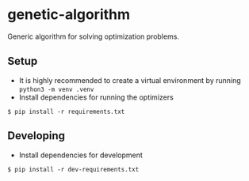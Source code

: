 # genetic-algorithm
Generic algorithm for solving optimization problems.

## Setup
- It is highly recommended to create a virtual environment by running `python3 -m venv .venv`
- Install dependencies for running the optimizers
```
$ pip install -r requirements.txt
```

## Developing
- Install dependencies for development
```
$ pip install -r dev-requirements.txt
```
